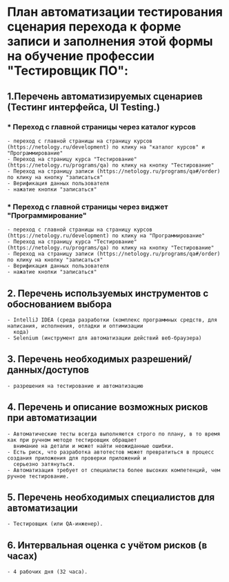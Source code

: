 # План автоматизации тестирования сценария перехода к форме записи и заполнения этой формы на обучение профессии "Тестировщик ПО":

## 1.Перечень автоматизируемых сценариев (Тестинг интерфейса, UI Testing.)

###  * Переход с главной страницы через каталог курсов

    - переход с главной страницы на страницу курсов (https://netology.ru/development) по клику на "каталог курсов" и "Программирование"
    - Переход на страницу курса "Тестирование" (https://netology.ru/programs/qa) по клику на кнопку "Тестирование" 
    - Переход на страницу записи (https://netology.ru/programs/qa#/order) по клику на кнопку "записаться"
    - Верификация данных пользователя
    - нажатие кнопки "записаться"

###  * Переход с главной страницы через виджет "Программирование"

    - переход с главной страницы на страницу курсов (https://netology.ru/development) по клику на "Программирование"
    - Переход на страницу курса "Тестирование" (https://netology.ru/programs/qa) по клику на кнопку "Тестирование" 
    - Переход на страницу записи (https://netology.ru/programs/qa#/order) по клику на кнопку "записаться"
    - Верификация данных пользователя
    - нажатие кнопки "записаться"

## 2. Перечень используемых инструментов с обоснованием выбора

    - IntelliJ IDEA (среда разработки (комплекс программных средств, для написания, исполнения, отладки и оптимизации
      кода)
    - Selenium (инструмент для автоматизации действий веб-браузера)

## 3. Перечень необходимых разрешений/данных/доступов

    - разрешения на тестирование и автоматизацию

## 4. Перечень и описание возможных рисков при автоматизации

    - Автоматические тесты всегда выполняются строго по плану, в то время как при ручном методе тестировщик обращает
      внимание на детали и может найти неожиданные ошибки.
    - Есть риск, что разработка автотестов может превратиться в процесс создания приложения для проверки приложений и
      серьезно затянуться.
    - Автоматизация требует от специалиста более высоких компетенций, чем ручное тестирование.

## 5. Перечень необходимых специалистов для автоматизации

    - Тестировщик (или QA-инженер).

## 6. Интервальная оценка с учётом рисков (в часах)

    - 4 рабочих дня (32 часа).
